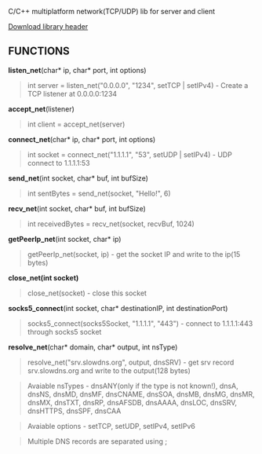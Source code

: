 C/C++ multiplatform network(TCP/UDP) lib for server and client

[Download library header](https://github.com/xotnet/NetLib/releases/latest/download/net.c)

## FUNCTIONS

**listen_net**(char* ip, char* port, int options)
> int server = listen_net("0.0.0.0", "1234", setTCP | setIPv4) - Create a TCP listener at 0.0.0.0:1234 

**accept_net**(listener)
> int client = accept_net(server)

**connect_net**(char* ip, char* port, int options)
> int socket = connect_net("1.1.1.1", "53", setUDP | setIPv4) - UDP connect to 1.1.1.1:53

**send_net**(int socket, char* buf, int bufSize)
> int sentBytes = send_net(socket, "Hello!", 6)

**recv_net**(int socket, char* buf, int bufSize)
> int receivedBytes = recv_net(socket, recvBuf, 1024)

**getPeerIp_net**(int socket, char* ip)
> getPeerIp_net(socket, ip) - get the socket IP and write to the ip(15 bytes)

**close_net(int socket)**
> close_net(socket) - close this socket

**socks5_connect**(int socket, char* destinationIP, int destinationPort)
> socks5_connect(socks5Socket, "1.1.1.1", "443") - connect to 1.1.1.1:443 through socks5 socket

**resolve_net**(char* domain, char* output, int nsType)
> resolve_net("srv.slowdns.org", output, dnsSRV) - get srv record srv.slowdns.org and write to the output(128 bytes)

>Avaiable nsTypes - dnsANY(only if the type is not known!), dnsA, dnsNS, dnsMD, dnsMF, dnsCNAME, dnsSOA, dnsMB, dnsMG, dnsMR, dnsMX, dnsTXT, dnsRP, dnsAFSDB, dnsAAAA, dnsLOC, dnsSRV, dnsHTTPS, dnsSPF, dnsCAA

>Avaiable options - setTCP, setUDP, setIPv4, setIPv6

>Multiple DNS records are separated using ;
